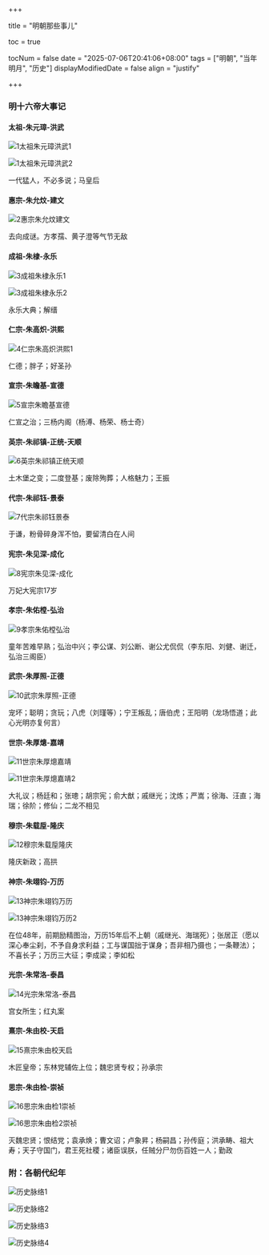 +++

title = "明朝那些事儿"

toc = true

tocNum = false
date = "2025-07-06T20:41:06+08:00"
tags = ["明朝", "当年明月",  "历史"]
displayModifiedDate = false
align = "justify"

+++

### 明十六帝大事记

#### 太祖-朱元璋-洪武

![1太祖朱元璋洪武1](images\1太祖朱元璋洪武1.png)

![1太祖朱元璋洪武2](images\1太祖朱元璋洪武2.png)

一代猛人，不必多说；马皇后

#### 惠宗-朱允炆-建文

![2惠宗朱允炆建文](images\2惠宗朱允炆建文.png)

去向成谜。方孝孺、黄子澄等气节无敌

#### 成祖-朱棣-永乐

![3成祖朱棣永乐1](images\3成祖朱棣永乐1.png)

![3成祖朱棣永乐2](images\3成祖朱棣永乐2.png)

永乐大典；解缙

#### 仁宗-朱高炽-洪熙

![4仁宗朱高炽洪熙1](images\4仁宗朱高炽洪熙1.png)

仁德；胖子；好圣孙

#### 宣宗-朱瞻基-宣德

![5宣宗朱瞻基宣德](images\5宣宗朱瞻基宣德.png)

仁宣之治；三杨内阁（杨溥、杨荣、杨士奇）

#### 英宗-朱祁镇-正统-天顺

![6英宗朱祁镇正统天顺](images\6英宗朱祁镇正统天顺.png)

土木堡之变；二度登基；废除殉葬；人格魅力；王振

#### 代宗-朱祁钰-景泰

![7代宗朱祁钰景泰](images\7代宗朱祁钰景泰.png)

于谦，粉骨碎身浑不怕，要留清白在人间

#### 宪宗-朱见深-成化

![8宪宗朱见深-成化](images\8宪宗朱见深-成化.png)

万妃大宪宗17岁

#### 孝宗-朱佑樘-弘治

![9孝宗朱佑樘弘治](images\9孝宗朱佑樘弘治.png)

童年苦难早熟；弘治中兴；李公谋、刘公断、谢公尤侃侃（李东阳、刘健、谢迁，弘治三阁臣）

#### 武宗-朱厚照-正德

![10武宗朱厚照-正德](images\10武宗朱厚照-正德.png)

宠坏；聪明；贪玩；八虎（刘瑾等）；宁王叛乱；唐伯虎；王阳明（龙场悟道；此心光明亦复何言）

#### 世宗-朱厚熜-嘉靖

![11世宗朱厚熜嘉靖](images\11世宗朱厚熜嘉靖.png)

![11世宗朱厚熜嘉靖2](images\11世宗朱厚熜嘉靖2.png)

大礼议；杨廷和；张璁；胡宗宪；俞大猷；戚继光；沈炼；严嵩；徐海、汪直；海瑞；徐阶；修仙；二龙不相见

#### 穆宗-朱载垕-隆庆

![12穆宗朱载垕隆庆](images\12穆宗朱载垕隆庆.png)

隆庆新政；高拱

#### 神宗-朱翊钧-万历

![13神宗朱翊钧万历](images\13神宗朱翊钧万历.png)

![13神宗朱翊钧万历2](images\13神宗朱翊钧万历2.png)

在位48年，前期励精图治，万历15年后不上朝（戚继光、海瑞死）；张居正（愿以深心奉尘刹，不予自身求利益；工与谋国拙于谋身；吾非相乃摄也；一条鞭法）；不喜长子；万历三大征；李成梁；李如松

#### 光宗-朱常洛-泰昌

![14光宗朱常洛-泰昌](images\14光宗朱常洛-泰昌.png)

宫女所生；红丸案

#### 熹宗-朱由校-天启

![15熹宗朱由校天启](images\15熹宗朱由校天启.png)

木匠皇帝；东林党辅佐上位；魏忠贤专权；孙承宗

#### 思宗-朱由检-崇祯

![16思宗朱由检1崇祯](images\16思宗朱由检1崇祯.png)

![16思宗朱由检2崇祯](images\16思宗朱由检2崇祯.png)

灭魏忠贤；恨结党；袁承焕；曹文诏；卢象昇；杨嗣昌；孙传庭；洪承畴、祖大寿；天子守国门，君王死社稷；诸臣误朕，任贼分尸勿伤百姓一人；勤政

### 附：各朝代纪年

![历史脉络1](images\历史脉络1.png "夏至西晋")

![历史脉络2](images\历史脉络2.png "东晋至南北朝")

![历史脉络3](images\历史脉络3.png "隋至宋")

![历史脉络4](images\历史脉络4.png "宋至明")